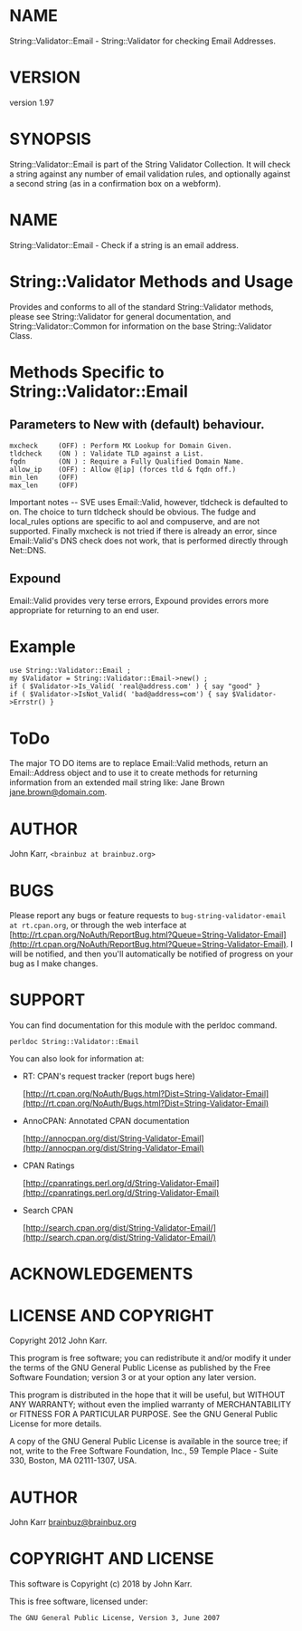 # NAME

String::Validator::Email - String::Validator for checking Email Addresses.

# VERSION

version 1.97

# SYNOPSIS

String::Validator::Email is part of the String Validator Collection. It will
check a string against any number of email validation rules, and optionally
against a second string (as in a confirmation box on a webform).

# NAME

String::Validator::Email - Check if a string is an email address.

# String::Validator Methods and Usage

Provides and conforms to all of the standard String::Validator methods,
please see String::Validator for general documentation, and
String::Validator::Common for information on the base String::Validator Class.

# Methods Specific to String::Validator::Email

## Parameters to New with (default) behaviour.

    mxcheck     (OFF) : Perform MX Lookup for Domain Given.
    tldcheck    (ON ) : Validate TLD against a List.
    fqdn        (ON ) : Require a Fully Qualified Domain Name.
    allow_ip    (OFF) : Allow @[ip] (forces tld & fqdn off.)
    min_len     (OFF)
    max_len     (OFF)

Important notes -- SVE uses Email::Valid, however, tldcheck is defaulted to on.
The choice to turn tldcheck should be obvious. The fudge and local\_rules
options are specific to aol and compuserve, and are not supported.
Finally mxcheck is not tried if there is already an error, since Email::Valid's
DNS check does not work, that is performed directly through Net::DNS.

## Expound

Email::Valid provides very terse errors, Expound provides errors more appropriate
for returning to an end user.

# Example

    use String::Validator::Email ;
    my $Validator = String::Validator::Email->new() ;
    if ( $Validator->Is_Valid( 'real@address.com' ) { say "good" }
    if ( $Validator->IsNot_Valid( 'bad@address=com') { say $Validator->Errstr() }

# ToDo

The major TO DO items are to replace Email::Valid methods, return an Email::Address object and to use it to create methods for returning information
from an extended mail string like: Jane Brown <jane.brown@domain.com>.

# AUTHOR

John Karr, `<brainbuz at brainbuz.org>`

# BUGS

Please report any bugs or feature requests to `bug-string-validator-email at rt.cpan.org`, or through
the web interface at [http://rt.cpan.org/NoAuth/ReportBug.html?Queue=String-Validator-Email](http://rt.cpan.org/NoAuth/ReportBug.html?Queue=String-Validator-Email).  I will be notified, and then you'll
automatically be notified of progress on your bug as I make changes.

# SUPPORT

You can find documentation for this module with the perldoc command.

    perldoc String::Validator::Email

You can also look for information at:

- RT: CPAN's request tracker (report bugs here)

    [http://rt.cpan.org/NoAuth/Bugs.html?Dist=String-Validator-Email](http://rt.cpan.org/NoAuth/Bugs.html?Dist=String-Validator-Email)

- AnnoCPAN: Annotated CPAN documentation

    [http://annocpan.org/dist/String-Validator-Email](http://annocpan.org/dist/String-Validator-Email)

- CPAN Ratings

    [http://cpanratings.perl.org/d/String-Validator-Email](http://cpanratings.perl.org/d/String-Validator-Email)

- Search CPAN

    [http://search.cpan.org/dist/String-Validator-Email/](http://search.cpan.org/dist/String-Validator-Email/)

# ACKNOWLEDGEMENTS

# LICENSE AND COPYRIGHT

Copyright 2012 John Karr.

This program is free software; you can redistribute it and/or modify
it under the terms of the GNU General Public License as published by
the Free Software Foundation; version 3 or at your option
any later version.

This program is distributed in the hope that it will be useful,
but WITHOUT ANY WARRANTY; without even the implied warranty of
MERCHANTABILITY or FITNESS FOR A PARTICULAR PURPOSE.  See the
GNU General Public License for more details.

A copy of the GNU General Public License is available in the source tree;
if not, write to the Free Software Foundation, Inc.,
59 Temple Place - Suite 330, Boston, MA 02111-1307, USA.

# AUTHOR

John Karr <brainbuz@brainbuz.org>

# COPYRIGHT AND LICENSE

This software is Copyright (c) 2018 by John Karr.

This is free software, licensed under:

    The GNU General Public License, Version 3, June 2007
